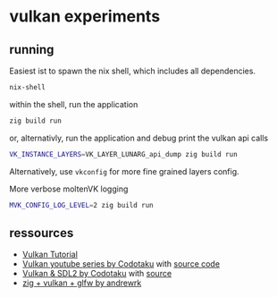 # vulkan experiments

## running

Easiest ist to spawn the nix shell, which includes all dependencies.

```bash
nix-shell
```

within the shell, run the application

```bash
zig build run
```

or, alternativly, run the application and debug print the vulkan api calls

```bash
VK_INSTANCE_LAYERS=VK_LAYER_LUNARG_api_dump zig build run
```

Alternatively, use `vkconfig` for more fine grained layers config.

More verbose moltenVK logging
```bash
MVK_CONFIG_LOG_LEVEL=2 zig build run
```

## ressources

- [Vulkan Tutorial](https://vulkan-tutorial.com/)
- [Vulkan youtube series by Codotaku](https://www.youtube.com/watch?v=Kf7BIPUUfsc) with [source code](https://github.com/CodesOtakuYT/vulkan_zig)
- [Vulkan & SDL2 by Codotaku](https://www.youtube.com/playlist?list=PLlKj-4rp1Gz2KfP0B0XN2a5i-WFjhyzrh) with [source](https://github.com/CodesOtakuYT/zig_vk)
- [zig + vulkan + glfw by andrewrk](https://github.com/andrewrk/zig-vulkan-triangle/tree/master)

